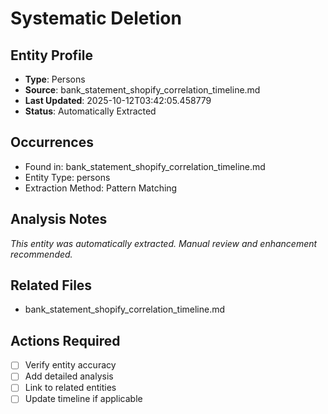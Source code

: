# Systematic Deletion

## Entity Profile
- **Type**: Persons
- **Source**: bank_statement_shopify_correlation_timeline.md
- **Last Updated**: 2025-10-12T03:42:05.458779
- **Status**: Automatically Extracted

## Occurrences
- Found in: bank_statement_shopify_correlation_timeline.md
- Entity Type: persons
- Extraction Method: Pattern Matching

## Analysis Notes
*This entity was automatically extracted. Manual review and enhancement recommended.*

## Related Files
- bank_statement_shopify_correlation_timeline.md

## Actions Required
- [ ] Verify entity accuracy
- [ ] Add detailed analysis
- [ ] Link to related entities
- [ ] Update timeline if applicable

